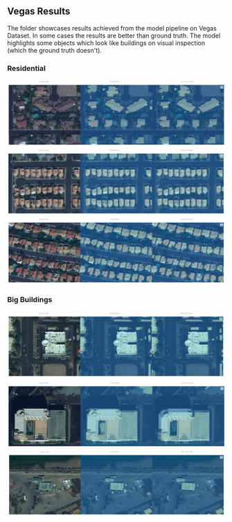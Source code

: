 ﻿## Vegas Results

The folder showcases results achieved from the model pipeline on Vegas Dataset. In some cases the results are better than ground truth. The model highlights some objects which look like buildings on visual inspection (which the ground truth doesn't).

### Residential
![](https://github.com/the-catalyst/SpaceNet-Buildings-v2/blob/master/Vegas/Residential%201.png)
![](https://github.com/the-catalyst/SpaceNet-Buildings-v2/blob/master/Vegas/Residential%202.png)
![](https://github.com/the-catalyst/SpaceNet-Buildings-v2/blob/master/Vegas/Residential%204.png)

### Big Buildings
![](https://github.com/the-catalyst/SpaceNet-Buildings-v2/blob/master/Vegas/Big%20Buildings%201.png)
![](https://github.com/the-catalyst/SpaceNet-Buildings-v2/blob/master/Vegas/Big%20Buildings%202.png)
![](https://github.com/the-catalyst/SpaceNet-Buildings-v2/blob/master/Vegas/Big%20Buildings%204.png)
